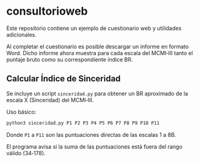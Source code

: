# consultorioweb

Este repositorio contiene un ejemplo de cuestionario web y utilidades adicionales.

Al completar el cuestionario es posible descargar un informe en formato Word. Dicho
informe ahora muestra para cada escala del MCMI‑III tanto el puntaje bruto
como su correspondiente índice BR.

## Calcular Índice de Sinceridad

Se incluye un script `sinceridad.py` para obtener un BR aproximado de la escala X (Sinceridad) del MCMI‑III.

Uso básico:

```bash
python3 sinceridad.py P1 P2 P3 P4 P5 P6 P7 P8 P9 P10 P11
```

Donde `P1` a `P11` son las puntuaciones directas de las escalas 1 a 8B.

El programa avisa si la suma de las puntuaciones está fuera del rango válido (34‑178).


